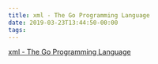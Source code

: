 ```yaml
---
title: xml - The Go Programming Language
date: 2019-03-23T13:44:50-00:00
tags:
---
```


[xml - The Go Programming Language](https://golang.org/pkg/encoding/xml/#Unmarshal)
